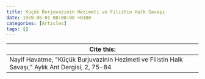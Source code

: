 ```yaml
---
title: Küçük Burjuvazinin Hezimeti ve Filistin Halk Savaşı
date: 1970-06-01 00:00:00 +0100
categories: [Articles]
tags: []
---
```




| Cite this:   |
|--------|
| Nayif Havatme, "Küçük Burjuvazinin Hezimeti ve Filistin Halk Savaşı," Aylık Ant Dergisi, 2, 75-84 

